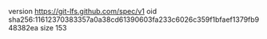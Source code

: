 version https://git-lfs.github.com/spec/v1
oid sha256:11612370383357a0a38cd61390603fa233c6026c359f1bfaef1379fb948382ea
size 153
